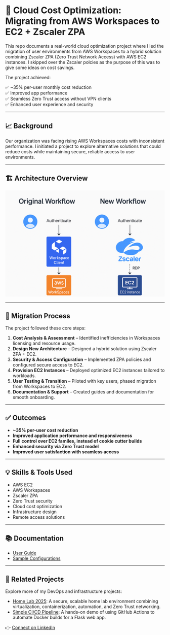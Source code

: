 # 🏢 Cloud Cost Optimization: Migrating from AWS Workspaces to EC2 + Zscaler ZPA

This repo documents a real-world cloud optimization project where I led the migration of user environments from AWS Workspaces to a hybrid solution combining Zscaler ZPA (Zero Trust Network Access) with AWS EC2 instances. I skipped over the Zscaler polcies as the purpose of this was to give some ideas on cost savings. 

The project achieved:

✅ ~35% per-user monthly cost reduction  
✅ Improved app performance  
✅ Seamless Zero Trust access without VPN clients  
✅ Enhanced user experience and security

---

## 📈 Background

Our organization was facing rising AWS Workspaces costs with inconsistent performance. I initiated a project to explore alternative solutions that could reduce costs while maintaining secure, reliable access to user environments.

---

## 🏗️ Architecture Overview

![Architecture Diagram](docs/ec2flow.png)

---

## 🔄 Migration Process

The project followed these core steps:

1. **Cost Analysis & Assessment** – Identified inefficiencies in Workspaces licensing and resource usage.
2. **Design New Architecture** – Designed a hybrid solution using Zscaler ZPA + EC2.
3. **Security & Access Configuration** – Implemented ZPA policies and configured secure access to EC2.
4. **Provision EC2 Instances** – Deployed optimized EC2 instances tailored to workloads.
5. **User Testing & Transition** – Piloted with key users, phased migration from Workspaces to EC2.
6. **Documentation & Support** – Created guides and documentation for smooth onboarding.

---

## ✅ Outcomes

- **~35% per-user cost reduction**
- **Improved application performance and responsiveness**
- **Full control over EC2 familes, instead of cookie cutter builds**
- **Enhanced security via Zero Trust model**
- **Improved user satisfaction with seamless access**

---

## 💡 Skills & Tools Used

- AWS EC2
- AWS Workspaces
- Zscaler ZPA
- Zero Trust security
- Cloud cost optimization
- Infrastructure design
- Remote access solutions

---

## 📚 Documentation

- [User Guide](docs/user-guide.md)
- [Sample Configurations](docs/sample-config.md)

---
## 🔗 Related Projects

Explore more of my DevOps and infrastructure projects:

- [Home Lab 2025](https://github.com/sgersz/homelab2025): A secure, scalable home lab environment combining virtualization, containerization, automation, and Zero Trust networking.
- [Simple CI/CD Pipeline](https://github.com/sgersz/simplecicd): A hands-on demo of using GitHub Actions to automate Docker builds for a Flask web app.


👉 [Connect on LinkedIn](https://www.linkedin.com/in/stevengersztyn/)
